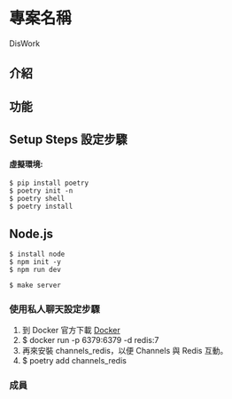 # 專案名稱
DisWork

## 介紹


## 功能


## Setup Steps 設定步驟

#### 虛擬環境:
```
$ pip install poetry
$ poetry init -n
$ poetry shell
$ poetry install
```
## Node.js
```
$ install node
$ npm init -y
$ npm run dev
```
```
$ make server
```

### 使用私人聊天設定步驟
1. 到 Docker 官方下載 [Docker](https://www.docker.com/) 
2. $ docker run -p 6379:6379 -d redis:7
3. 再來安裝 channels_redis，以便 Channels 與 Redis 互動。
4. $ poetry add channels_redis

### 成員
